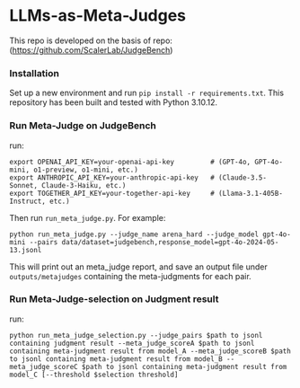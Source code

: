 # LLMs-as-Meta-Judges

This repo is developed on the basis of repo: (https://github.com/ScalerLab/JudgeBench)

### Installation
Set up a new environment and run `pip install -r requirements.txt`. This repository has been built and tested with Python 3.10.12.

### Run Meta-Judge on JudgeBench
run:
```
export OPENAI_API_KEY=your-openai-api-key         # (GPT-4o, GPT-4o-mini, o1-preview, o1-mini, etc.)
export ANTHROPIC_API_KEY=your-anthropic-api-key   # (Claude-3.5-Sonnet, Claude-3-Haiku, etc.)
export TOGETHER_API_KEY=your-together-api-key     # (Llama-3.1-405B-Instruct, etc.)
```
Then run `run_meta_judge.py`. For example:
```
python run_meta_judge.py --judge_name arena_hard --judge_model gpt-4o-mini --pairs data/dataset=judgebench,response_model=gpt-4o-2024-05-13.jsonl
```
This will print out an meta_judge report, and save an output file under `outputs/metajudges` containing the meta-judgments for each pair. 

### Run Meta-Judge-selection on Judgment result
run:
```
python run_meta_judge_selection.py --judge_pairs $path to jsonl containing judgment result --meta_judge_scoreA $path to jsonl containing meta-judgment result from model_A --meta_judge_scoreB $path to jsonl containing meta-judgment result from model_B --meta_judge_scoreC $path to jsonl containing meta-judgment result from model_C [--threshold $selection threshold]
```
